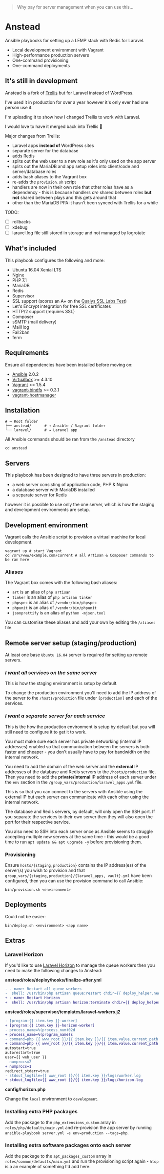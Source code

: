 > Why pay for server management when you can use this…

# Anstead

Ansible playbooks for setting up a LEMP stack with Redis for Laravel.

- Local development environment with Vagrant
- High-performance production servers
- One-command provisioning
- One-command deployments

## It's still in development

Anstead is a fork of [Trellis](https://roots.io/trellis) but for Laravel instead of WordPress. 

I've used it in production for over a year however it's only ever had one person use it.

I'm uploading it to show how I changed Trellis to work with Laravel.

I would love to have it merged back into Trellis <span role="img" aria-label="heart">💚</span>

Major changes from Trellis:

- Laravel apps **instead of** WordPress sites
- separate server for the database
- adds Redis
- splits out the web user to a new role as it's only used on the app server
- splits out the MariaDB and app setup roles into client/code and server/database roles
- adds bash aliases to the Vagrant box
- re-adds the `provision.sh` script 
- handlers are now in their own role that other roles have as a dependency - this is because handlers *are* shared between roles **but not** shared between plays and this gets around that
- other than the MariaDB PPA it hasn't been synced with Trellis for a while

TODO:

- [ ] rollbacks
- [ ] xdebug
- [ ] laravel.log file still stored in storage and not managed by logrotate

## What's included

This playbook configures the following and more:

* Ubuntu 16.04 Xenial LTS
* Nginx
* PHP 7.1
* MariaDB
* Redis
* Supervisor
* SSL support (scores an A+ on the [Qualys SSL Labs Test](https://www.ssllabs.com/ssltest/))
* Let's Encrypt integration for free SSL certificates
* HTTP/2 support (requires SSL)
* Composer
* sSMTP (mail delivery)
* MailHog
* Fail2ban
* ferm

## Requirements

Ensure all dependencies have been installed before moving on:

* [Ansible](http://docs.ansible.com/ansible/intro_installation.html#latest-releases-via-pip) 2.0.2
* [Virtualbox](https://www.virtualbox.org/wiki/Downloads) >= 4.3.10
* [Vagrant](http://www.vagrantup.com/downloads.html) >= 1.5.4
* [vagrant-bindfs](https://github.com/gael-ian/vagrant-bindfs#installation) >= 0.3.1
* [vagrant-hostmanager](https://github.com/smdahlen/vagrant-hostmanager#installation)

## Installation

```shell
# → Root folder
├── anstead/      # → Ansible / Vagrant folder
└── laravel/      # → Laravel app
```

All Ansible commands should be ran from the `/anstead` directory

```shell
cd anstead
```

## Servers

This playbook has been designed to have three servers in production:

- a web server consisting of application code, PHP & Nginx
- a database server with MariaDB installed
- a separate server for Redis

however it is possible to use only the one server, which is how the staging and development environments are setup.

## Development environment

Vagrant calls the Ansible script to provision a virtual machine for local development.

```shell
vagrant up # start Vagrant
cd /srv/www/example.com/current # all Artisan & Composer commands to be ran here
```

### Aliases

The Vagrant box comes with the following bash aliases:

- `art` is an alias of `php artisan`
- `tinker` is an alias of `php artisan tinker`
- `phpspec` is an alias of `/vendor/bin/phpspec`
- `phpunit` is an alias of `/vendor/bin/phpunit`
- `jsonprettify` is an alias of `python -mjson.tool`

You can customise these aliases and add your own by editing the `/aliases` file.

## Remote server setup (staging/production)

At least one base `Ubuntu 16.04` server is required for setting up remote servers.

### _I want all services on the same server_

This is how the staging environment is setup by default.

To change the production environment you'll need to add the IP address of the server to the `/hosts/production` file under `[production]` and each of the services.

### _I want a separate server for each service_

This is the how the production environment is setup by default but you will still need to configure it to get it to work.

You must make sure each server has private networking (internal IP addresses) enabled so that communication between the servers is both faster and cheaper - you don't usually have to pay for bandwidth on the internal network.

You need to add the domain of the web server and the **external** IP addresses of the database and Redis servers to the `/hosts/production` file. Then you need to add the **private/internal** IP address of each server under the `env` section in the `/group_vars/production/laravel_apps.yml` file.

This is so that you can connect to the servers with Ansible using the external IP but each server can communicate with each other using the internal network.

The database and Redis servers, by default, will only open the SSH port. If you separate the services to their own server then they will also open the port for their respective service.

You also need to SSH into each server once as Ansible seems to struggle accepting multiple new servers at the same time - this would be a good time to run `apt update && apt upgrade -y` before provisioning them.

### Provisioning

Ensure `hosts/{staging,production}` contains the IP address(es) of the server(s) you wish to provision and that
`group_vars/{staging,production}/{laravel_apps, vault}.yml` have been configured, then you can use the provision command to call Ansible:

```shell
bin/provision.sh <environment>
```

## Deployments

Could not be easier:

```shell
bin/deploy.sh <environment> <app name>
```

## Extras

### Laravel Horizon

If you'd like to use [Laravel Horizon]() to manage the queue workers then you need to make the following changes to Anstead:

**anstead/roles/deploy/hooks/finalize-after.yml**

```diff
- - name: Restart all queue workers
-  shell: /usr/bin/php artisan queue:restart chdir={{ deploy_helper.new_release_path }}
+ - name: Restart Horizon
+  shell: /usr/bin/php artisan horizon:terminate chdir={{ deploy_helper.new_release_path }}
```

**anstead/roles/supervisor/templates/laravel-workers.j2**

```diff
- [program:{{ item.key }}-worker]
+ [program:{{ item.key }}-horizon-worker]
- process_name=%(process_num)02d
+ process_name=%(program_name)s
- command=php {{ www_root }}/{{ item.key }}/{{ item.value.current_path | default('current') }}/artisan queue:work --queue=default --tries=2
+ command=php {{ www_root }}/{{ item.key }}/{{ item.value.current_path | default('current') }}/artisan horizon
autostart=true
autorestart=true
user={{ web_user }}
- numprocs=2
+ numprocs=1
redirect_stderr=true
- stdout_logfile={{ www_root }}/{{ item.key }}/logs/worker.log
+ stdout_logfile={{ www_root }}/{{ item.key }}/logs/horizon.log
```

**config/horizon.php**

Change the `local` environment to `development`.

### Installing extra PHP packages

Add the package to the `php_extensions_custom` array in `roles/php/defaults/main.yml` and re-provision the app server by running `ansible-playbook server.yml -e env=production --tags=php`.

### Installing extra software packages onto each server

Add the package to the `apt_packages_custom` array in `roles/common/defaults/main.yml` and run the provisioning script again - `htop` is a an example of something I'd add here.